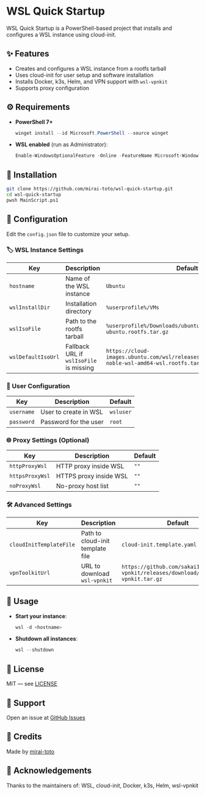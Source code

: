 # WSL Quick Startup

WSL Quick Startup is a PowerShell-based project that installs and configures a WSL instance using cloud-init.

## ✨ Features

* Creates and configures a WSL instance from a rootfs tarball
* Uses cloud-init for user setup and software installation
* Installs Docker, k3s, Helm, and VPN support with `wsl-vpnkit`
* Supports proxy configuration

## ⚙️ Requirements

* **PowerShell 7+**

  ```powershell
  winget install --id Microsoft.PowerShell --source winget
  ```

* **WSL enabled** (run as Administrator):

  ```powershell
  Enable-WindowsOptionalFeature -Online -FeatureName Microsoft-Windows-Subsystem-Linux
  ```

## 🚀 Installation

```bash
git clone https://github.com/mirai-toto/wsl-quick-startup.git
cd wsl-quick-startup
pwsh MainScript.ps1
```

## 🔧 Configuration

Edit the `config.json` file to customize your setup.

### 🏷️ WSL Instance Settings

| Key                | Description                             | Default                                                                                               |
| ------------------ | --------------------------------------- | ----------------------------------------------------------------------------------------------------- |
| `hostname`         | Name of the WSL instance                | `Ubuntu`                                                                                              |
| `wslInstallDir`    | Installation directory                  | `%userprofile%/VMs`                                                                                   |
| `wslIsoFile`       | Path to the rootfs tarball              | `%userprofile%/Downloads/ubuntu-noble-wsl-amd64-ubuntu.rootfs.tar.gz`                                 |
| `wslDefaultIsoUrl` | Fallback URL if `wslIsoFile` is missing | `https://cloud-images.ubuntu.com/wsl/releases/noble/current/ubuntu-noble-wsl-amd64-wsl.rootfs.tar.gz` |

### 👤 User Configuration

| Key        | Description           | Default   |
| ---------- | --------------------- | --------- |
| `username` | User to create in WSL | `wsluser` |
| `password` | Password for the user | `root`    |

### 🌐 Proxy Settings (Optional)

| Key             | Description            | Default |
| --------------- | ---------------------- | ------- |
| `httpProxyWsl`  | HTTP proxy inside WSL  | `""`    |
| `httpsProxyWsl` | HTTPS proxy inside WSL | `""`    |
| `noProxyWsl`    | No-proxy host list     | `""`    |

### 🛠️ Advanced Settings

| Key                     | Description                      | Default                                                                             |
| ----------------------- | -------------------------------- | ----------------------------------------------------------------------------------- |
| `cloudInitTemplateFile` | Path to cloud-init template file | `cloud-init.template.yaml`                                                          |
| `vpnToolkitUrl`         | URL to download `wsl-vpnkit`     | `https://github.com/sakai135/wsl-vpnkit/releases/download/v0.4.1/wsl-vpnkit.tar.gz` |

## 🧪 Usage

* **Start your instance**:

  ```powershell
  wsl -d <hostname>
  ```

* **Shutdown all instances**:

  ```powershell
  wsl --shutdown
  ```

## 📄 License

MIT — see [LICENSE](LICENSE)

## 🛟 Support

Open an issue at [GitHub Issues](https://github.com/mirai-toto/wsl-quick-startup/issues)

## 👤 Credits

Made by [mirai-toto](https://github.com/mirai-toto)

## 🙏 Acknowledgements

Thanks to the maintainers of:
WSL, cloud-init, Docker, k3s, Helm, wsl-vpnkit